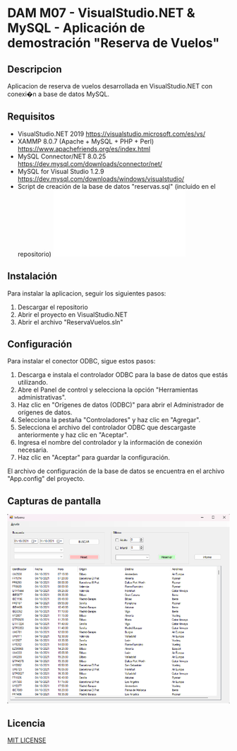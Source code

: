 # DAM M07 - VisualStudio.NET & MySQL - Aplicación de demostración "Reserva de Vuelos"

## Descripcion

Aplicacion de reserva de vuelos desarrollada en VisualStudio.NET con conexi�n a base de datos MySQL.

## Requisitos

- VisualStudio.NET 2019 https://visualstudio.microsoft.com/es/vs/
- XAMMP 8.0.7 (Apache + MySQL + PHP + Perl) https://www.apachefriends.org/es/index.html
- MySQL Connector/NET 8.0.25 https://dev.mysql.com/downloads/connector/net/
- MySQL for Visual Studio 1.2.9 https://dev.mysql.com/downloads/windows/visualstudio/
- Script de creación de la base de datos "reservas.sql" (incluido en el repositorio) ![reservas.sql](reservas.sql)

## Instalación

Para instalar la aplicacion, seguir los siguientes pasos:

1. Descargar el repositorio
2. Abrir el proyecto en VisualStudio.NET
3. Abrir el archivo "ReservaVuelos.sln"

## Configuración

Para instalar el conector ODBC, sigue estos pasos:

1. Descarga e instala el controlador ODBC para la base de datos que estás utilizando.
2. Abre el Panel de control y selecciona la opción "Herramientas administrativas".
3. Haz clic en "Orígenes de datos (ODBC)" para abrir el Administrador de orígenes de datos.
4. Selecciona la pestaña "Controladores" y haz clic en "Agregar".
5. Selecciona el archivo del controlador ODBC que descargaste anteriormente y haz clic en "Aceptar".
6. Ingresa el nombre del controlador y la información de conexión necesaria.
7. Haz clic en "Aceptar" para guardar la configuración.

El archivo de configuración de la base de datos se encuentra en el archivo "App.config" del proyecto.

## Capturas de pantalla

![Captura 1](screenshot_1.png)


## Licencia
[MIT LICENSE](LICENSE.MD)